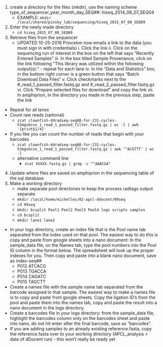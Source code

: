 
1. create a directory for the files (mkdir), use the naming scheme type_of_sequencer_year_month_day_SEQ##: hiseq_2014_08_07_SEQ04
    - EXAMPLE: `mkdir /local/shared/pinsky_lab/sequencing/hiseq_2015_07_08_SEQ09`
2. Enter the newly made directory
    - `cd hiseq_2015_07_08_SEQ09`
3. Retrieve files from the sequencer
    - UPDATED 10-25-2016 Princeton now emails a link to the data (you must sign in with credentials)
    i. Click the link
    ii. Click on the sequencing run of interest in the box on the left that says “Recently Entered Samples"
    iii. In the box titled Sample Provenance, click on the link following "This library was utilized within the following output(s):” - repeat for each lane
    iv. In the “Data and Statistics” box, in the bottom right corner is a green button that says “Batch Download Data Files"
    v. Click checkmarks next to the #_read_1_passed_filter.fastq.gz and #_read_2_passed_filter.fastq.gz
    vi. Click “Prepare selected files for download” and copy the link
    vii. In amphiprion, in the directory you made in the previous step, paste the link
- Repeat for all lanes
- Count raw reads (optional)
    - `zcat clownfish-ddradseq-seq08-for-231-cycles-h3mgvbcxx_1_read_1_passed_filter.fastq.gz | wc -l | awk '{print$1/4}'`
- If you like you can count the number of reads that begin with your barcodes
    - `zcat clownfish-ddradseq-seq08-for-231-cycles-h3mgvbcxx_1_read_1_passed_filter.fastq.gz | awk ‘^ACGTTT' | wc -l`
    - alternative command line
        - `zcat XXXXX.fastq.gz | grep -c "^AAACGA"`
4. Update where files are saved on amphiprion in the sequencing table of the sql database
5. Make a working directory 
    - make separate pool directories to keep the process radtags output separate
    - `mkdir /local/home/michelles/02-apcl-ddocent/09seq`
    - `cd 09seq`
    - `mkdir bcsplit Pool1 Pool2 Pool3 Pool4 logs scripts samples`
    - `cd bcsplit`
    - `mkdir lane1 lane2`
- In your logs directory, create an index file that is the Pool name tab separated from the index used on that pool.  The easiest way to do this is copy and paste from google sheets into a nano document: In the sample_data file, on the Names tab, type the pool numbers into the Pool ID column in the format below.  The spreadsheet will look up the proper indexes for you.  Then copy and paste into a blank nano document, save as index-seq##
    - P012    ATCACG
    - P013    TGACCA
    - P014    CAGATC
    - P015    TAGCTT
- Create a names file with the sample name tab separated from the barcode assigned to that sample.  The easiest way to make a names file is to copy and paste from google sheets. Copy the ligation ID’s from the pool and paste them into the names tab, copy and paste the result into a nano document in the logs directory.
- Create a barcodes file in your logs directory: from the sample_data file, highlight the barcodes column only on the barcodes sheet and paste into nano, do not hit enter after the final barcode, save as “barcodes”.
- If you are adding samples to an already existing reference.fasta, copy the reference.fasta over to your working directory (APCL_analysis > date of dDocent run) - this won’t really be ready yet
